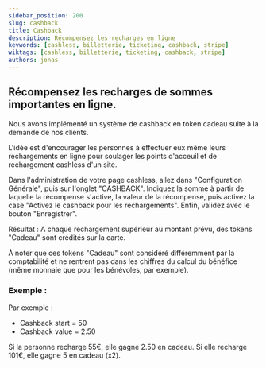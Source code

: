 ```yaml
---
sidebar_position: 200
slug: cashback
title: Cashback
description: Récompensez les recharges en ligne
keywords: [cashless, billetterie, ticketing, cashback, stripe]
wiktags: [cashless, billetterie, ticketing, cashback, stripe]
authors: jonas
---
```


## Récompensez les recharges de sommes importantes en ligne.

Nous avons implémenté un système de cashback en token cadeau suite à la demande de nos clients.

L'idée est d'encourager les personnes à effectuer eux même leurs rechargements en ligne pour soulager les points
d'acceuil et de rechargement cashless d'un site.

Dans l'administration de votre page cashless, allez dans "Configuration Générale", puis sur l'onglet "CASHBACK".
Indiquez la somme à partir de laquelle la récompense s'active, la valeur de la récompense, puis activez la case "Activez le cashback pour les rechargements".
Enfin, validez avec le bouton "Enregistrer".

Résultat : A chaque rechargement supérieur au montant prévu, des tokens "Cadeau" sont crédités sur la carte.

À noter que ces tokens "Cadeau" sont considéré différemment par la comptabilité et ne rentrent pas dans les
chiffres du calcul du bénéfice (même monnaie que pour les bénévoles, par exemple).

### Exemple :

Par exemple :

- Cashback start = 50
- Cashback value = 2.50

Si la personne recharge 55€, elle gagne 2.50 en cadeau.
Si elle recharge 101€, elle gagne 5 en cadeau (x2).
